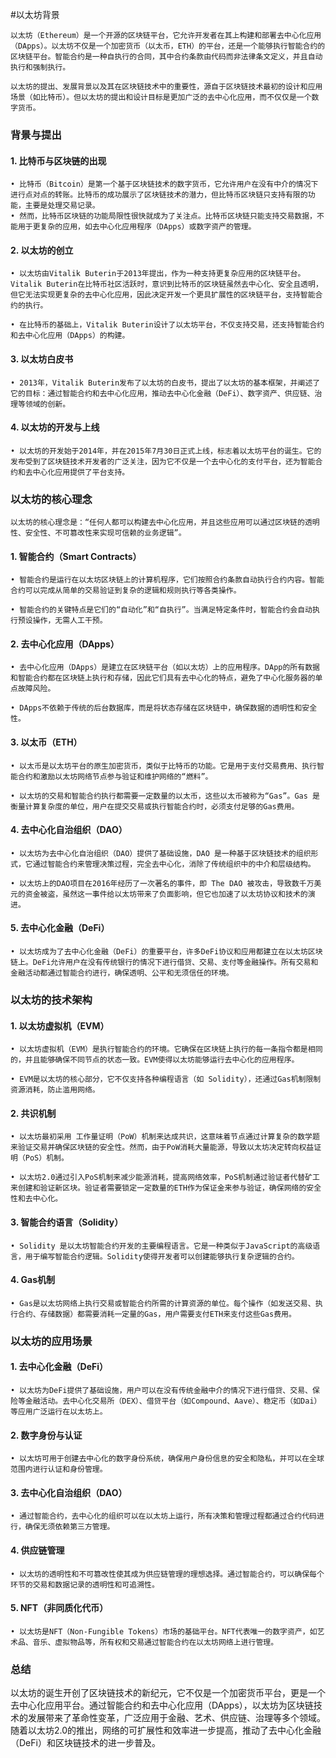 #以太坊背景

	以太坊（Ethereum）是一个开源的区块链平台，它允许开发者在其上构建和部署去中心化应用（DApps）。以太坊不仅是一个加密货币（以太币，ETH）的平台，还是一个能够执行智能合约的区块链平台。智能合约是一种自执行的合同，其中合约条款由代码而非法律条文定义，并且自动执行和强制执行。

	以太坊的提出、发展背景以及其在区块链技术中的重要性，源自于区块链技术最初的设计和应用场景（如比特币）。但以太坊的提出和设计目标是更加广泛的去中心化应用，而不仅仅是一个数字货币。

### **背景与提出**

#### 1. **比特币与区块链的出现**

	• 比特币（Bitcoin）是第一个基于区块链技术的数字货币，它允许用户在没有中介的情况下进行点对点的转账。比特币的成功展示了区块链技术的潜力，但比特币区块链只支持有限的功能，主要是处理交易记录。
	• 然而，比特币区块链的功能局限性很快就成为了关注点。比特币区块链只能支持交易数据，不能用于更复杂的应用，如去中心化应用程序（DApps）或数字资产的管理。

#### 2. **以太坊的创立**

	• 以太坊由Vitalik Buterin于2013年提出，作为一种支持更复杂应用的区块链平台。Vitalik Buterin在比特币社区活跃时，意识到比特币的区块链虽然去中心化、安全且透明，但它无法实现更复杂的去中心化应用，因此决定开发一个更具扩展性的区块链平台，支持智能合约的执行。

	• 在比特币的基础上，Vitalik Buterin设计了以太坊平台，不仅支持交易，还支持智能合约和去中心化应用（DApps）的构建。

#### 3. **以太坊白皮书**

	• 2013年，Vitalik Buterin发布了以太坊的白皮书，提出了以太坊的基本框架，并阐述了它的目标：通过智能合约和去中心化应用，推动去中心化金融（DeFi）、数字资产、供应链、治理等领域的创新。

#### 4. **以太坊的开发与上线**

	• 以太坊的开发始于2014年，并在2015年7月30日正式上线，标志着以太坊平台的诞生。它的发布受到了区块链技术开发者的广泛关注，因为它不仅是一个去中心化的支付平台，还为智能合约和去中心化应用提供了平台支持。

### **以太坊的核心理念**
	以太坊的核心理念是：“任何人都可以构建去中心化应用，并且这些应用可以通过区块链的透明性、安全性、不可篡改性来实现可信赖的业务逻辑”。

#### 1. **智能合约（Smart Contracts）**

	• 智能合约是运行在以太坊区块链上的计算机程序，它们按照合约条款自动执行合约内容。智能合约可以完成从简单的交易验证到复杂的逻辑和规则执行等各类操作。

	• 智能合约的关键特点是它们的“自动化”和“自执行”。当满足特定条件时，智能合约会自动执行预设操作，无需人工干预。

#### 2. **去中心化应用（DApps）**

	• 去中心化应用（DApps）是建立在区块链平台（如以太坊）上的应用程序。DApp的所有数据和智能合约都在区块链上执行和存储，因此它们具有去中心化的特点，避免了中心化服务器的单点故障风险。

	• DApps不依赖于传统的后台数据库，而是将状态存储在区块链中，确保数据的透明性和安全性。

#### 3. **以太币（ETH）**

	• 以太币是以太坊平台的原生加密货币，类似于比特币的功能。它是用于支付交易费用、执行智能合约和激励以太坊网络节点参与验证和维护网络的“燃料”。

	• 以太坊的交易和智能合约执行都需要一定数量的以太币，这些以太币被称为“Gas”。Gas 是衡量计算复杂度的单位，用户在提交交易或执行智能合约时，必须支付足够的Gas费用。

#### 4. **去中心化自治组织（DAO）**

	• 以太坊为去中心化自治组织（DAO）提供了基础设施，DAO 是一种基于区块链技术的组织形式，它通过智能合约来管理决策过程，完全去中心化，消除了传统组织中的中介和层级结构。

	• 以太坊上的DAO项目在2016年经历了一次著名的事件，即 The DAO 被攻击，导致数千万美元的资金被盗，虽然这一事件给以太坊带来了负面影响，但它也加速了以太坊协议和技术的演进。

#### 5. **去中心化金融（DeFi）**

	• 以太坊成为了去中心化金融（DeFi）的重要平台，许多DeFi协议和应用都建立在以太坊区块链上。DeFi允许用户在没有传统银行的情况下进行借贷、交易、支付等金融操作。所有交易和金融活动都通过智能合约进行，确保透明、公平和无须信任的环境。

### **以太坊的技术架构**

#### 1. **以太坊虚拟机（EVM）**

	• 以太坊虚拟机（EVM）是执行智能合约的环境。它确保在区块链上执行的每一条指令都是相同的，并且能够确保不同节点的状态一致。EVM使得以太坊能够运行去中心化的应用程序。

	• EVM是以太坊的核心部分，它不仅支持各种编程语言（如 Solidity），还通过Gas机制限制资源消耗，防止滥用网络。

#### 2. **共识机制**

	• 以太坊最初采用 工作量证明（PoW）机制来达成共识，这意味着节点通过计算复杂的数学题来验证交易并确保区块链的安全性。然而，由于PoW消耗大量能源，导致以太坊决定转向权益证明（PoS）机制。

	• 以太坊2.0通过引入PoS机制来减少能源消耗，提高网络效率，PoS机制通过验证者代替矿工来创建和验证新区块。验证者需要锁定一定数量的ETH作为保证金来参与验证，确保网络的安全性和去中心化。

#### 3. **智能合约语言（Solidity）**

	• Solidity 是以太坊智能合约开发的主要编程语言。它是一种类似于JavaScript的高级语言，用于编写智能合约逻辑。Solidity使得开发者可以创建能够执行复杂逻辑的合约。

#### 4. **Gas机制**

	• Gas是以太坊网络上执行交易或智能合约所需的计算资源的单位。每个操作（如发送交易、执行合约、存储数据）都需要消耗一定量的Gas，用户需要支付ETH来支付这些Gas费用。


### **以太坊的应用场景**

#### 1. **去中心化金融（DeFi）**

	• 以太坊为DeFi提供了基础设施，用户可以在没有传统金融中介的情况下进行借贷、交易、保险等金融活动。去中心化交易所（DEX）、借贷平台（如Compound、Aave）、稳定币（如Dai）等应用广泛运行在以太坊上。

#### 2. **数字身份与认证**

	• 以太坊可用于创建去中心化的数字身份系统，确保用户身份信息的安全和隐私，并可以在全球范围内进行认证和身份管理。

#### 3. **去中心化自治组织（DAO）**

	• 通过智能合约，去中心化的组织可以在以太坊上运行，所有决策和管理过程都通过合约代码进行，确保无须依赖第三方管理。

#### 4. **供应链管理**

	• 以太坊的透明性和不可篡改性使其成为供应链管理的理想选择。通过智能合约，可以确保每个环节的交易和数据记录的透明性和可追溯性。

#### 5. **NFT（非同质化代币）**

	• 以太坊是NFT（Non-Fungible Tokens）市场的基础平台。NFT代表唯一的数字资产，如艺术品、音乐、虚拟物品等，所有权和交易通过智能合约在以太坊网络上进行管理。
  

### **总结**

   以太坊的诞生开创了区块链技术的新纪元，它不仅是一个加密货币平台，更是一个去中心化应用平台。通过智能合约和去中心化应用（DApps），以太坊为区块链技术的发展带来了革命性变革，广泛应用于金融、艺术、供应链、治理等多个领域。随着以太坊2.0的推出，网络的可扩展性和效率进一步提高，推动了去中心化金融（DeFi）和区块链技术的进一步普及。